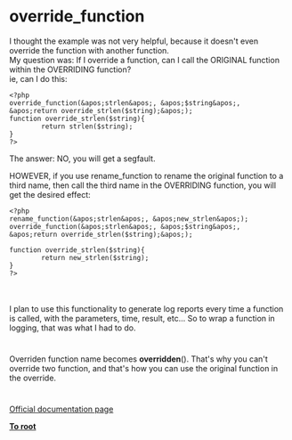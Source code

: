 # override_function



I thought the example was not very helpful, because it doesn&apos;t even override the function with another function.<br>My question was: If I override a function, can I call the ORIGINAL function within the OVERRIDING function?<br>ie, can I do this:<br>

```
<?php
override_function(&apos;strlen&apos;, &apos;$string&apos;, &apos;return override_strlen($string);&apos;);
function override_strlen($string){
        return strlen($string);  
}
?>
```

The answer: NO, you will get a segfault.

HOWEVER, if you use rename_function to rename the original function to a third name, then call the third name in the OVERRIDING function, you will get the desired effect:


```
<?php
rename_function(&apos;strlen&apos;, &apos;new_strlen&apos;);
override_function(&apos;strlen&apos;, &apos;$string&apos;, &apos;return override_strlen($string);&apos;);

function override_strlen($string){
        return new_strlen($string);  
}
?>
```
<br><br>I plan to use this functionality to generate log reports every time a function is called, with the parameters, time, result, etc... So to wrap a function in logging, that was what I had to do.  

#

Overriden function name becomes __overridden__(). That&apos;s why you can&apos;t override two function, and that&apos;s how you can use the original function in the override.  

#

[Official documentation page](https://www.php.net/manual/en/function.override-function.php)

**[To root](/README.md)**